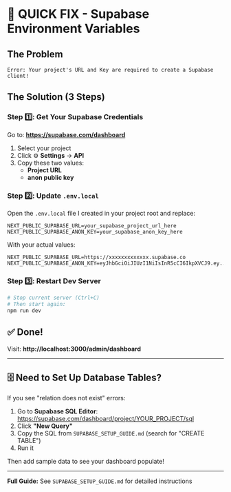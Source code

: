 # 🚨 QUICK FIX - Supabase Environment Variables

## The Problem
```
Error: Your project's URL and Key are required to create a Supabase client!
```

## The Solution (3 Steps)

### Step 1️⃣: Get Your Supabase Credentials

Go to: **https://supabase.com/dashboard**

1. Select your project
2. Click ⚙️ **Settings** → **API**
3. Copy these two values:
   - **Project URL**
   - **anon public key**

### Step 2️⃣: Update `.env.local`

Open the `.env.local` file I created in your project root and replace:

```env
NEXT_PUBLIC_SUPABASE_URL=your_supabase_project_url_here
NEXT_PUBLIC_SUPABASE_ANON_KEY=your_supabase_anon_key_here
```

With your actual values:

```env
NEXT_PUBLIC_SUPABASE_URL=https://xxxxxxxxxxxxx.supabase.co
NEXT_PUBLIC_SUPABASE_ANON_KEY=eyJhbGciOiJIUzI1NiIsInR5cCI6IkpXVCJ9.ey...
```

### Step 3️⃣: Restart Dev Server

```bash
# Stop current server (Ctrl+C)
# Then start again:
npm run dev
```

## ✅ Done!

Visit: **http://localhost:3000/admin/dashboard**

---

## 🗄️ Need to Set Up Database Tables?

If you see "relation does not exist" errors:

1. Go to **Supabase SQL Editor**: https://supabase.com/dashboard/project/YOUR_PROJECT/sql
2. Click **"New Query"**
3. Copy the SQL from `SUPABASE_SETUP_GUIDE.md` (search for "CREATE TABLE")
4. Run it

Then add sample data to see your dashboard populate!

---

**Full Guide:** See `SUPABASE_SETUP_GUIDE.md` for detailed instructions

